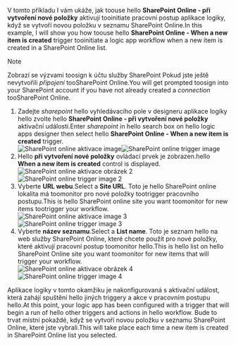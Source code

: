 <span data-ttu-id="b99e3-101">V tomto příkladu I vám ukáže, jak toouse hello **SharePoint Online - při vytvoření nové položky** aktivují tooinitiate pracovní postup aplikace logiky, když se vytvoří novou položku v seznamu SharePoint Online.</span><span class="sxs-lookup"><span data-stu-id="b99e3-101">In this example, I will show you how toouse hello **SharePoint Online - When a new item is created** trigger tooinitiate a logic app workflow when a new item is created in a SharePoint Online list.</span></span>

> [!NOTE]
> <span data-ttu-id="b99e3-102">Zobrazí se výzvami toosign k účtu služby SharePoint Pokud jste ještě nevytvořili *připojení* tooSharePoint Online.</span><span class="sxs-lookup"><span data-stu-id="b99e3-102">You will get prompted toosign into your SharePoint account if you have not already created a *connection* tooSharePoint Online.</span></span>  
> 
> 

1. <span data-ttu-id="b99e3-103">Zadejte *sharepoint* hello vyhledávacího pole v designeru aplikace logiky hello zvolte hello **SharePoint Online - při vytvoření nové položky** aktivační události.</span><span class="sxs-lookup"><span data-stu-id="b99e3-103">Enter *sharepoint* in hello search box on hello logic apps designer then select hello **SharePoint Online - When a new item is created**  trigger.</span></span>  
   <span data-ttu-id="b99e3-104">![SharePoint online aktivace image](./media/connectors-create-api-sharepointonline/trigger-1.png)</span><span class="sxs-lookup"><span data-stu-id="b99e3-104">![SharePoint online trigger image ](./media/connectors-create-api-sharepointonline/trigger-1.png)</span></span>  
2. <span data-ttu-id="b99e3-105">Hello **při vytvoření nové položky** ovládací prvek je zobrazen.</span><span class="sxs-lookup"><span data-stu-id="b99e3-105">hello **When a new item is created** control is displayed.</span></span>  
   <span data-ttu-id="b99e3-106">![SharePoint online aktivace obrázek 2](./media/connectors-create-api-sharepointonline/trigger-2.png)</span><span class="sxs-lookup"><span data-stu-id="b99e3-106">![SharePoint online trigger image 2](./media/connectors-create-api-sharepointonline/trigger-2.png)</span></span>   
3. <span data-ttu-id="b99e3-107">Vyberte **URL webu**.</span><span class="sxs-lookup"><span data-stu-id="b99e3-107">Select a **Site URL**.</span></span> <span data-ttu-id="b99e3-108">Toto je hello SharePoint online lokalita má toomonitor pro nové položky tootrigger pracovního postupu.</span><span class="sxs-lookup"><span data-stu-id="b99e3-108">This is hello SharePoint online site you want toomonitor for new items tootrigger your workflow.</span></span>  
   <span data-ttu-id="b99e3-109">![SharePoint online aktivace image 3](./media/connectors-create-api-sharepointonline/trigger-3.png)</span><span class="sxs-lookup"><span data-stu-id="b99e3-109">![SharePoint online trigger image 3](./media/connectors-create-api-sharepointonline/trigger-3.png)</span></span>   
4. <span data-ttu-id="b99e3-110">Vyberte **název seznamu**.</span><span class="sxs-lookup"><span data-stu-id="b99e3-110">Select a **List name**.</span></span> <span data-ttu-id="b99e3-111">Toto je seznam hello na web služby SharePoint Online, které chcete použít pro nové položky, které aktivují pracovní postup toomonitor hello.</span><span class="sxs-lookup"><span data-stu-id="b99e3-111">This is hello list on hello SharePoint Online site you want toomonitor for new items that will trigger your workflow.</span></span>  
   <span data-ttu-id="b99e3-112">![SharePoint online aktivace obrázek 4](./media/connectors-create-api-sharepointonline/trigger-4.png)</span><span class="sxs-lookup"><span data-stu-id="b99e3-112">![SharePoint online trigger image 4](./media/connectors-create-api-sharepointonline/trigger-4.png)</span></span>   

<span data-ttu-id="b99e3-113">Aplikace logiky v tomto okamžiku je nakonfigurovaná s aktivační událost, která zahájí spuštění hello jiných triggery a akce v pracovním postupu hello.</span><span class="sxs-lookup"><span data-stu-id="b99e3-113">At this point, your logic app has been configured with a trigger that will begin a run of hello other triggers and actions in hello workflow.</span></span> <span data-ttu-id="b99e3-114">Bude to trvat místní pokaždé, když se vytvoří novou položku v seznamu SharePoint Online, které jste vybrali.</span><span class="sxs-lookup"><span data-stu-id="b99e3-114">This will take place each time a new item is created in SharePoint Online list you selected.</span></span>  


